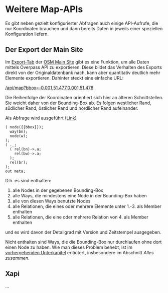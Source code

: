 Weitere Map-APIs
================

Es gibt neben gezielt konfigurierter Abfragen auch einige API-Aufrufe,
die nur Koordinaten brauchen und dann bereits Daten in jeweils einer speziellen Konfiguration liefern.

## Der Export der Main Site

Im [Export-Tab](https://openstreetmap.org/export) der [OSM Main Site](https://openstreetmap.org) gibt es eine Funktion,
um alle Daten mittels Overpass API zu exportieren.
Diese bildet das Verhalten des Exports direkt von der Originaldatenbank nach,
kann aber quantitativ deutlich mehr Elemente exportieren.
Dahinter steckt eine einfache URL:

[/api/map?bbox=-0.001,51.477,0.001,51.478](https://overpass-api.de/api/map?bbox=-0.001,51.477,0.001,51.478)

Die Reihenfolge der Koordinaten orientiert sich hier an älteren Schnittstellen.
Sie weicht daher von der Bounding-Box ab.
Es folgen westlicher Rand, südlicher Rand, östlicher Rand und nördlicher Rand aufeinander.

Als Abfrage wird ausgeführt [(Link)](https://overpass-turbo.eu/?lat=51.4775&lon=0.0&zoom=17&Q=%28%20node%28%7B%7Bbbox%7D%7D%29%3B%0A%20%20way%28bn%29%3B%0A%20%20node%28w%29%3B%20%29%3B%0A%28%20%2E%5F%3B%0A%20%20%28%20rel%28bn%29%2D%3E%2Ea%3B%0A%20%20%20%20rel%28bw%29%2D%3E%2Ea%3B%0A%20%20%29%3B%0A%20%20rel%28br%29%3B%0A%29%3B%0Aout%20meta%3B)

    ( node({{bbox}});
      way(bn);
      node(w);
    );
    ( ._;
      ( rel(bn)->.a;
        rel(bw)->.a;
      );
      rel(br);
    );
    out meta;

D.h. es sind enthalten:

1. alle Nodes in der gegebenen Bounding-Box
1. alle Ways, die mindestens eine Node in der Bounding-Box haben
1. alle von diesen Ways benutzte Nodes
1. alle Relationen, die eines oder mehrere Elemente unter 1.-3. als Member enthalten
1. alle Relationen, die eine oder mehrere Relation von 4. als Member enthalten

und es wird davon der Detailgrad mit Version und Zeitstempel ausgegeben.

Nicht enthalten sind Ways, die die Bounding-Box nur durchlaufen ohne dort einen Node zu haben.
Wie man dieses Problem behebt,
ist im [vorhergehenden Unterkapitel](osm_types.md#full) erläutert, insbesondere im Abschnitt _Alles zusammen_.

## Xapi

...
